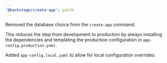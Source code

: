 ```yaml
---
'@backstage/create-app': patch
---
```


Removed the database choice from the `create-app` command.

This reduces the step from development to production by always installing the dependencies and templating the production configuration in `app-config.production.yaml`.

Added `app-config.local.yaml` to allow for local configuration overrides.
